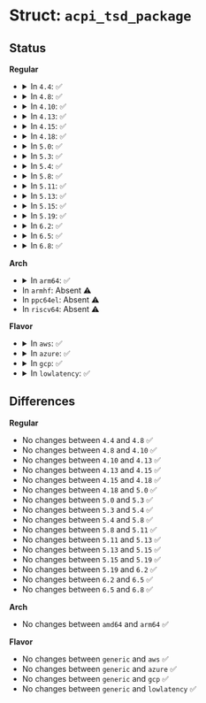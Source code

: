 # Struct: <code>acpi_tsd_package</code>

## Status
<b>Regular</b>
<ul>
<li>
<details>
<summary>In <code>4.4</code>: ✅</summary>

```c
struct acpi_tsd_package {
    u64 num_entries;
    u64 revision;
    u64 domain;
    u64 coord_type;
    u64 num_processors;
};
```
</details>
</li>
<li>
<details>
<summary>In <code>4.8</code>: ✅</summary>

```c
struct acpi_tsd_package {
    u64 num_entries;
    u64 revision;
    u64 domain;
    u64 coord_type;
    u64 num_processors;
};
```
</details>
</li>
<li>
<details>
<summary>In <code>4.10</code>: ✅</summary>

```c
struct acpi_tsd_package {
    u64 num_entries;
    u64 revision;
    u64 domain;
    u64 coord_type;
    u64 num_processors;
};
```
</details>
</li>
<li>
<details>
<summary>In <code>4.13</code>: ✅</summary>

```c
struct acpi_tsd_package {
    u64 num_entries;
    u64 revision;
    u64 domain;
    u64 coord_type;
    u64 num_processors;
};
```
</details>
</li>
<li>
<details>
<summary>In <code>4.15</code>: ✅</summary>

```c
struct acpi_tsd_package {
    u64 num_entries;
    u64 revision;
    u64 domain;
    u64 coord_type;
    u64 num_processors;
};
```
</details>
</li>
<li>
<details>
<summary>In <code>4.18</code>: ✅</summary>

```c
struct acpi_tsd_package {
    u64 num_entries;
    u64 revision;
    u64 domain;
    u64 coord_type;
    u64 num_processors;
};
```
</details>
</li>
<li>
<details>
<summary>In <code>5.0</code>: ✅</summary>

```c
struct acpi_tsd_package {
    u64 num_entries;
    u64 revision;
    u64 domain;
    u64 coord_type;
    u64 num_processors;
};
```
</details>
</li>
<li>
<details>
<summary>In <code>5.3</code>: ✅</summary>

```c
struct acpi_tsd_package {
    u64 num_entries;
    u64 revision;
    u64 domain;
    u64 coord_type;
    u64 num_processors;
};
```
</details>
</li>
<li>
<details>
<summary>In <code>5.4</code>: ✅</summary>

```c
struct acpi_tsd_package {
    u64 num_entries;
    u64 revision;
    u64 domain;
    u64 coord_type;
    u64 num_processors;
};
```
</details>
</li>
<li>
<details>
<summary>In <code>5.8</code>: ✅</summary>

```c
struct acpi_tsd_package {
    u64 num_entries;
    u64 revision;
    u64 domain;
    u64 coord_type;
    u64 num_processors;
};
```
</details>
</li>
<li>
<details>
<summary>In <code>5.11</code>: ✅</summary>

```c
struct acpi_tsd_package {
    u64 num_entries;
    u64 revision;
    u64 domain;
    u64 coord_type;
    u64 num_processors;
};
```
</details>
</li>
<li>
<details>
<summary>In <code>5.13</code>: ✅</summary>

```c
struct acpi_tsd_package {
    u64 num_entries;
    u64 revision;
    u64 domain;
    u64 coord_type;
    u64 num_processors;
};
```
</details>
</li>
<li>
<details>
<summary>In <code>5.15</code>: ✅</summary>

```c
struct acpi_tsd_package {
    u64 num_entries;
    u64 revision;
    u64 domain;
    u64 coord_type;
    u64 num_processors;
};
```
</details>
</li>
<li>
<details>
<summary>In <code>5.19</code>: ✅</summary>

```c
struct acpi_tsd_package {
    u64 num_entries;
    u64 revision;
    u64 domain;
    u64 coord_type;
    u64 num_processors;
};
```
</details>
</li>
<li>
<details>
<summary>In <code>6.2</code>: ✅</summary>

```c
struct acpi_tsd_package {
    u64 num_entries;
    u64 revision;
    u64 domain;
    u64 coord_type;
    u64 num_processors;
};
```
</details>
</li>
<li>
<details>
<summary>In <code>6.5</code>: ✅</summary>

```c
struct acpi_tsd_package {
    u64 num_entries;
    u64 revision;
    u64 domain;
    u64 coord_type;
    u64 num_processors;
};
```
</details>
</li>
<li>
<details>
<summary>In <code>6.8</code>: ✅</summary>

```c
struct acpi_tsd_package {
    u64 num_entries;
    u64 revision;
    u64 domain;
    u64 coord_type;
    u64 num_processors;
};
```
</details>
</li>
</ul>
<b>Arch</b>
<ul>
<li>
<details>
<summary>In <code>arm64</code>: ✅</summary>

```c
struct acpi_tsd_package {
    u64 num_entries;
    u64 revision;
    u64 domain;
    u64 coord_type;
    u64 num_processors;
};
```
</details>
</li>
<li>
In <code>armhf</code>: Absent ⚠️
</li>
<li>
In <code>ppc64el</code>: Absent ⚠️
</li>
<li>
In <code>riscv64</code>: Absent ⚠️
</li>
</ul>
<b>Flavor</b>
<ul>
<li>
<details>
<summary>In <code>aws</code>: ✅</summary>

```c
struct acpi_tsd_package {
    u64 num_entries;
    u64 revision;
    u64 domain;
    u64 coord_type;
    u64 num_processors;
};
```
</details>
</li>
<li>
<details>
<summary>In <code>azure</code>: ✅</summary>

```c
struct acpi_tsd_package {
    u64 num_entries;
    u64 revision;
    u64 domain;
    u64 coord_type;
    u64 num_processors;
};
```
</details>
</li>
<li>
<details>
<summary>In <code>gcp</code>: ✅</summary>

```c
struct acpi_tsd_package {
    u64 num_entries;
    u64 revision;
    u64 domain;
    u64 coord_type;
    u64 num_processors;
};
```
</details>
</li>
<li>
<details>
<summary>In <code>lowlatency</code>: ✅</summary>

```c
struct acpi_tsd_package {
    u64 num_entries;
    u64 revision;
    u64 domain;
    u64 coord_type;
    u64 num_processors;
};
```
</details>
</li>
</ul>

## Differences
<b>Regular</b>
<ul>
<li>
No changes between <code>4.4</code> and <code>4.8</code> ✅
</li>
<li>
No changes between <code>4.8</code> and <code>4.10</code> ✅
</li>
<li>
No changes between <code>4.10</code> and <code>4.13</code> ✅
</li>
<li>
No changes between <code>4.13</code> and <code>4.15</code> ✅
</li>
<li>
No changes between <code>4.15</code> and <code>4.18</code> ✅
</li>
<li>
No changes between <code>4.18</code> and <code>5.0</code> ✅
</li>
<li>
No changes between <code>5.0</code> and <code>5.3</code> ✅
</li>
<li>
No changes between <code>5.3</code> and <code>5.4</code> ✅
</li>
<li>
No changes between <code>5.4</code> and <code>5.8</code> ✅
</li>
<li>
No changes between <code>5.8</code> and <code>5.11</code> ✅
</li>
<li>
No changes between <code>5.11</code> and <code>5.13</code> ✅
</li>
<li>
No changes between <code>5.13</code> and <code>5.15</code> ✅
</li>
<li>
No changes between <code>5.15</code> and <code>5.19</code> ✅
</li>
<li>
No changes between <code>5.19</code> and <code>6.2</code> ✅
</li>
<li>
No changes between <code>6.2</code> and <code>6.5</code> ✅
</li>
<li>
No changes between <code>6.5</code> and <code>6.8</code> ✅
</li>
</ul>
<b>Arch</b>
<ul>
<li>
No changes between <code>amd64</code> and <code>arm64</code> ✅
</li>
</ul>
<b>Flavor</b>
<ul>
<li>
No changes between <code>generic</code> and <code>aws</code> ✅
</li>
<li>
No changes between <code>generic</code> and <code>azure</code> ✅
</li>
<li>
No changes between <code>generic</code> and <code>gcp</code> ✅
</li>
<li>
No changes between <code>generic</code> and <code>lowlatency</code> ✅
</li>
</ul>
